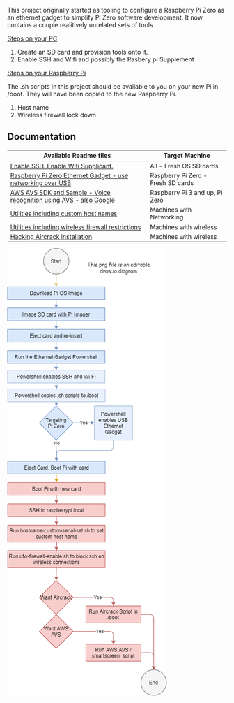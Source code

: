 This project originally started as tooling to configure a Raspberry Pi Zero as an ethernet gadget to simplify Pi Zero software development. It now contains a couple realitively unrelated sets of tools

[Steps on your PC](./README-Provision-and-EtherGadget.md)
1. Create an SD card and provision tools onto it.  
1. Enable SSH and Wifi and possibly the Rasbery pi Supplement

[Steps on your Raspberry Pi](./README-Utility-Scripts.md) 

The .sh scripts in this project should be available to you on your new Pi in /boot.  They will have been copied to the new Raspberry Pi.

1. Host name
1. Wireless firewall lock down

## Documentation 

| Available Readme files | Target Machine |
| -- | -- |
| [Enable SSH.  Enable Wifi Supplicant. ](./README-Provision-and-EtherGadget.md) | All - Fresh OS SD cards |
| [Raspberry Pi Zero Ethernet Gadget - use networking over USB](./README-Provision-and-EtherGadget.md) | Raspberry Pi Zero - Fresh SD cards|
| [AWS AVS SDK and Sample - Voice recognition using AVS - also Google](./README.AVS.md) | Raspberry Pi 3 and up, Pi Zero |
| [Utilities including custom host names](./README-Utility-Scripts.md) | Machines with Networking |
| [Utilities including wireless firewall restrictions](./README-Utility-Scripts.md) | Machines with wireless |
| [Hacking Aircrack installation](./README-Utility-Scripts.md) | Machines with wireless |

![Script Flow](./images/Script-Flow.png)